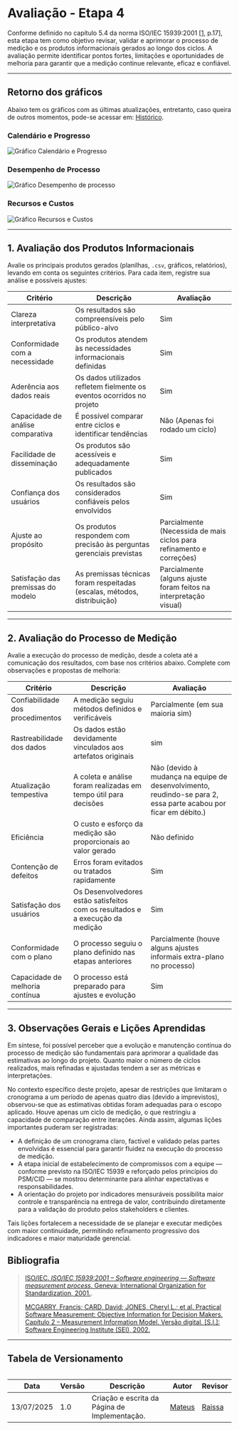 # Avaliação - Etapa 4

Conforme definido no capítulo 5.4 da norma ISO/IEC 15939:2001 [[1](#ref-bib), p.17], esta etapa tem como objetivo revisar, validar e aprimorar o processo de medição e os produtos informacionais gerados ao longo dos ciclos. A avaliação permite identificar pontos fortes, limitações e oportunidades de melhoria para garantir que a medição continue relevante, eficaz e confiável.

---

## Retorno dos gráficos

Abaixo tem os gráficos com as últimas atualizações, entretanto, caso queira de outros momentos, pode-se acessar em: [Histórico](https://github.com/FCTE-Qualidade-de-Software-1/2025-1-T01-ADELE-GOLDSTINE-Mateus-Villela-Raissa-Andrade/tree/main/docs/assets/imgs/graficos/historico).

### Calendário e Progresso

![Gráfico Calendário e Progresso](../assets/imgs/graficos/grafico-calendario-progresso.png)

### Desempenho de Processo

![Gráfico Desempenho de processo](../assets/imgs/graficos/grafico-desempenho-processo.png)

### Recursos e Custos

![Gráfico Recursos e Custos](../assets/imgs/graficos/grafico-recurso-custo.png)

---

## 1. Avaliação dos Produtos Informacionais

Avalie os principais produtos gerados (planilhas, `.csv`, gráficos, relatórios), levando em conta os seguintes critérios. Para cada item, registre sua análise e possíveis ajustes:

| Critério                            | Descrição                                                              | Avaliação      |
|-------------------------------------|------------------------------------------------------------------------|-------------------------------------|
| Clareza interpretativa              | Os resultados são compreensíveis pelo público-alvo                     |                  Sim                   |
| Conformidade com a necessidade      | Os produtos atendem às necessidades informacionais definidas           |              Sim                       |
| Aderência aos dados reais           | Os dados utilizados refletem fielmente os eventos ocorridos no projeto |                 Sim                    |
| Capacidade de análise comparativa   | É possível comparar entre ciclos e identificar tendências              |                Não (Apenas foi rodado um ciclo)                     |
| Facilidade de disseminação          | Os produtos são acessíveis e adequadamente publicados                  |             Sim                        |
| Confiança dos usuários              | Os resultados são considerados confiáveis pelos envolvidos             |                 Sim                    |
| Ajuste ao propósito                 | Os produtos respondem com precisão às perguntas gerenciais previstas   |                Parcialmente (Necessida de mais ciclos para refinamento e correções)                     |
| Satisfação das premissas do modelo  | As premissas técnicas foram respeitadas (escalas, métodos, distribuição)|                 Parcialmente (alguns ajuste foram feitos na interpretação visual)                    |

---

## 2. Avaliação do Processo de Medição

Avalie a execução do processo de medição, desde a coleta até a comunicação dos resultados, com base nos critérios abaixo. Complete com observações e propostas de melhoria:

| Critério                            | Descrição                                                              | Avaliação       |
|-------------------------------------|------------------------------------------------------------------------|-------------------------------------|
| Confiabilidade dos procedimentos    | A medição seguiu métodos definidos e verificáveis                      |                 Parcialmente (em sua maioria sim)                    |
| Rastreabilidade dos dados           | Os dados estão devidamente vinculados aos artefatos originais          |             sim                        |
| Atualização tempestiva              | A coleta e análise foram realizadas em tempo útil para decisões        |                Não (devido à mudança na equipe de desenvolvimento, reudindo-se para 2, essa parte acabou por ficar em débito.)                     |
| Eficiência                          | O custo e esforço da medição são proporcionais ao valor gerado         |                 Não definido                    |
| Contenção de defeitos               | Erros foram evitados ou tratados rapidamente                           |          Sim                           |
| Satisfação dos usuários             | Os Desenvolvedores estão satisfeitos com os resultados e a execução da medição|              Sim                       |
| Conformidade com o plano            | O processo seguiu o plano definido nas etapas anteriores               |               Parcialmente (houve alguns ajustes informais extra-plano no processo)                      |
| Capacidade de melhoria contínua     | O processo está preparado para ajustes e evolução                      |                     Sim                |

---

## 3. Observações Gerais e Lições Aprendidas

Em síntese, foi possível perceber que a evolução e manutenção contínua do processo de medição são fundamentais para aprimorar a qualidade das estimativas ao longo do projeto. Quanto maior o número de ciclos realizados, mais refinadas e ajustadas tendem a ser as métricas e interpretações.

No contexto específico deste projeto, apesar de restrições que limitaram o cronograma a um período de apenas quatro dias (devido a imprevistos), observou-se que as estimativas obtidas foram adequadas para o escopo aplicado. Houve apenas um ciclo de medição, o que restringiu a capacidade de comparação entre iterações. Ainda assim, algumas lições importantes puderam ser registradas:

- A definição de um cronograma claro, factível e validado pelas partes envolvidas é essencial para garantir fluidez na execução do processo de medição.
- A etapa inicial de estabelecimento de compromissos com a equipe — conforme previsto na ISO/IEC 15939 e reforçado pelos princípios do PSM/CID — se mostrou determinante para alinhar expectativas e responsabilidades.
- A orientação do projeto por indicadores mensuráveis possibilita maior controle e transparência na entrega de valor, contribuindo diretamente para a validação do produto pelos stakeholders e clientes.

Tais lições fortalecem a necessidade de se planejar e executar medições com maior continuidade, permitindo refinamento progressivo dos indicadores e maior maturidade gerencial.

## Bibliografia

> [ISO/IEC. *ISO/IEC 15939:2001 – Software engineering — Software measurement process*. Geneva: International Organization for Standardization, 2001.](../assets/pdfs/iso-15939.pdf).
>
> [MCGARRY, Francis; CARD, David; JONES, Cheryl L.; et al. Practical Software Measurement: Objective Information for Decision Makers. Capítulo 2 – Measurement Information Model. Versão digital. [S.l.]: Software Engineering Institute (SEI), 2002.](../assets/pdfs/measurement-information-model.pdf)

---
## Tabela de Versionamento

<div style="overflow-x:auto">

<table>
  <thead>
    <tr>
      <th>Data</th>
      <th>Versão</th>
      <th>Descrição</th>
      <th>Autor</th>
      <th>Revisor</th>
    </tr>
  </thead>
  <tbody>
    <tr>
      <td>13/07/2025</td>
      <td>1.0</td>
      <td>Criação e escrita da Página de Implementação.</td>
      <td><a href="https://github.com/MVConsorte">Mateus</a></td>
      <td><a href="https://github.com/RaissaAndradeS">Raissa</a></td>
    </tr>
  </tbody>
</table>

</div>